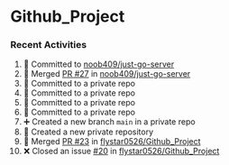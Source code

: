 # Github_Project

### Recent Activities
<!--START_SECTION:activity-->
1. 📝 Committed to [noob409/just-go-server](https://github.com/noob409/just-go-server/commit/0e790d8aa24243de8d1b24aab25b714b90055383)
2. 🔀 Merged [PR #27](https://github.com/noob409/just-go-server/pull/27) in [noob409/just-go-server](https://github.com/noob409/just-go-server)
3. 📝 Committed to a private repo
4. 📝 Committed to a private repo
5. 📝 Committed to a private repo
6. 📝 Committed to a private repo
7. ➕ Created a new branch `main` in a private repo
8. 🎉 Created a new private repository
9. 🔀 Merged [PR #23](https://github.com/flystar0526/Github_Project/pull/23) in [flystar0526/Github_Project](https://github.com/flystar0526/Github_Project)
10. ❌ Closed an issue [#20](https://github.com/flystar0526/Github_Project/issues/20) in [flystar0526/Github_Project](https://github.com/flystar0526/Github_Project)
<!--END_SECTION:activity-->
